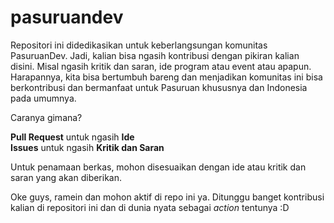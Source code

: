 # pasuruandev
Repositori ini didedikasikan untuk keberlangsungan komunitas PasuruanDev. Jadi, kalian bisa ngasih kontribusi dengan pikiran kalian disini. Misal ngasih kritik dan saran, ide program atau event atau apapun. Harapannya, kita bisa bertumbuh bareng dan menjadikan komunitas ini bisa berkontribusi dan bermanfaat untuk Pasuruan khususnya dan Indonesia pada umumnya.

Caranya gimana?

**Pull Request** untuk ngasih **Ide** <br>
**Issues** untuk ngasih **Kritik dan Saran**

Untuk penamaan berkas, mohon disesuaikan dengan ide atau kritik dan saran yang akan diberikan.

Oke guys, ramein dan mohon aktif di repo ini ya. Ditunggu banget kontribusi kalian di repositori ini dan di dunia nyata sebagai _action_ tentunya :D
